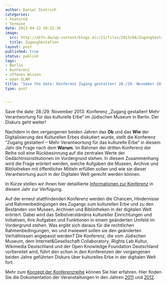 ```yaml
---
author: Daniel Dietrich
categories:
- Featured
- Termine
date: 2013-04-12 10:22:36
image:
  src: http://okfn.de/wp-content/blogs.dir/21/files/2013/04/ZugangGestalten.jpg
  title: ZugangGestalten
layout: post
published: true
status: publish
tags:
- Berlin
- Konferenz
- offenes Wissen
- open GLAM
title: 'Save the date: Konferenz Zugang gestalten! 28./29. November 2013'
type: post


---
```


Save the date: 28./29. November 2013: Konferenz „Zugang gestalten! Mehr Verantwortung für das kulturelle Erbe“ im Jüdischen Museum in Berlin. Der Diskurs geht weiter!

Nachdem in den vergangenen beiden Jahren das **Ob** und das **Wie** der Digitalisierung des Kulturellen Erbes diskutiert wurde, stellt die Konferenz “Zugang gestalten! – Mehr Verantwortung für das kulturelle Erbe” in diesem Jahr die Frage nach dem **Warum**. Im Rahmen der dritten Konferenz der Reihe soll eine Rückbesinnung auf die zentralen Werte der Gedächtnisinstitutionen im Vordergrund stehen. In diesem Zusammenhang wird die Frage erörtert werden, welche Aufgaben die Museen, Archive und Bibliotheken mit öffentlicher Mitteln erfüllen sollen und wie sie dieser Verantwortung auch in der Digitalen Welt gerecht werden können.

In Kürze stellen wir Ihnen hier detaillierte [Informationen zur Konferenz](http://www.zugang-gestalten.de/konferenz-2013/) in diesem Jahr zur Verfügung.

Auf der erneut stattfindenden Konferenz werden die Chancen, Hindernisse und Rahmenbedingungen des Zugangs zum kulturellen Erbe und zu den Beständen von Museen, Archiven und Bibliotheken in der digitalen Welt erörtert. Dabei wird das Selbstverständnis kultureller Einrichtungen und Initiativen, ihre Aufgaben und Funktionen in einem geänderten Umfeld im Vordergrund stehen. Was ergibt sich daraus für die rechtlichen Rahmenbedingungen, wo und inwieweit sollen sie den geänderten Verhältnissen angepasst werden? Die Konferenz, die vom Jüdischen Museum, dem Internet&Gesellschaft Collaboratory, iRights Lab Kultur, Wikimedia Deutschland und der Open Knowledge Foundation Deutschland vorbereitet wird, führt den schon in den Konferenzen der vergangenen beiden Jahre geführten Diskurs über kulturelles Erbe in der digitalen Welt fort.

Mehr zum [Konzept der Konferenzreihe](http://www.zugang-gestalten.de/konzept-konferenzreihe/) können Sie hier erfahren. Hier finden Sie die Dokumentation der Veranstaltungen in den Jahren [2011](http://ins-netz-gegangen.org/) und [2012](http://www.zugang-gestalten.de/dokumentation-2012/).